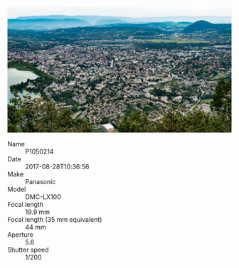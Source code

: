 [![P1050214](/photos/hd/P1050214.jpg)](/photos/full/P1050214.jpg?raw=true)

<dl>
  <dt>Name</dt>
  <dd>P1050214</dd>
  <dt>Date</dt>
  <dd>2017-08-28T10:36:56</dd>
  <dt>Make</dt>
  <dd>Panasonic</dd>
  <dt>Model</dt>
  <dd>DMC-LX100</dd>
  <dt>Focal length</dt>
  <dd>19.9 mm</dd>
  <dt>Focal length (35 mm equivalent)</dt>
  <dd>44 mm</dd>
  <dt>Aperture</dt>
  <dd>5.6</dd>
  <dt>Shutter speed</dt>
  <dd>1/200</dd>
</dl>
